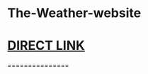 # The-Weather-website



# <a href="https://the-weather-websit.netlify.app/"> DIRECT LINK </a>

===============
